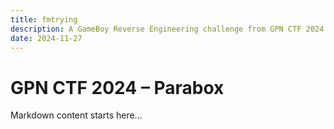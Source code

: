 ```yaml
---
title: fmtrying
description: A GameBoy Reverse Engineering challenge from GPN CTF 2024.
date: 2024-11-27
---
```


# GPN CTF 2024 – Parabox

Markdown content starts here...
